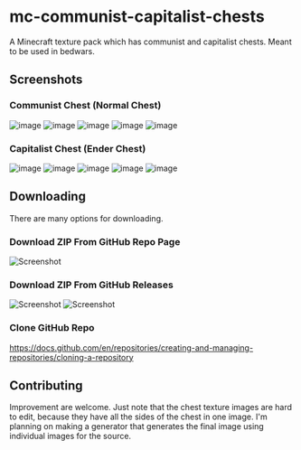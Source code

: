 # mc-communist-capitalist-chests
A Minecraft texture pack which has communist and capitalist chests. Meant to be used in bedwars.

## Screenshots
### Communist Chest (Normal Chest)
![image](https://user-images.githubusercontent.com/52586855/145722358-d7a903df-e9a4-4897-b530-eee1aacb82c5.png)
![image](https://user-images.githubusercontent.com/52586855/145722434-3a1db063-4bc8-4af5-a417-1ab93a79dbb7.png)
![image](https://user-images.githubusercontent.com/52586855/145722447-5b2fd3bd-fc6b-42af-ae6f-f8ce018bd94d.png)
![image](https://user-images.githubusercontent.com/52586855/145722457-074c70fa-f8be-49c4-b317-d1993457a253.png)
![image](https://user-images.githubusercontent.com/52586855/145722552-1ffd80c4-ac60-477b-b8cb-f4ea8505bba4.png)

### Capitalist Chest (Ender Chest)
![image](https://user-images.githubusercontent.com/52586855/145722593-0cdada5f-1021-4783-9326-6ad54aba0e38.png)
![image](https://user-images.githubusercontent.com/52586855/145722610-5cfee316-e2c7-4a73-bd58-e7ce7ab0edc2.png)
![image](https://user-images.githubusercontent.com/52586855/145722636-3d39476c-78d6-43cf-870f-8baacf0f9f86.png)
![image](https://user-images.githubusercontent.com/52586855/145722651-d7988d7a-5151-49bf-a64b-557d8fb5d3e1.png)
![image](https://user-images.githubusercontent.com/52586855/145722706-bd8edbba-bc2e-4c54-a23b-18a42ba7d4ee.png)


## Downloading
There are many options for downloading.

### Download ZIP From GitHub Repo Page
![Screenshot](https://user-images.githubusercontent.com/52586855/145721901-cc573516-c4ed-4573-8294-da0fe050c458.jpg)

### Download ZIP From GitHub Releases
![Screenshot](https://user-images.githubusercontent.com/52586855/145722008-d95fa7ef-0782-4d77-90a1-4945df7bbe66.jpg)
![Screenshot](https://user-images.githubusercontent.com/52586855/145722057-72d3ca73-49b7-4b42-afd1-84a0c9e45201.jpg)

### Clone GitHub Repo
https://docs.github.com/en/repositories/creating-and-managing-repositories/cloning-a-repository

## Contributing
Improvement are welcome. Just note that the chest texture images are hard to edit, because they have all the sides of the chest in one image. I'm planning on making a generator that generates the final image using individual images for the source.
